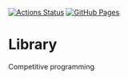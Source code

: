 [![Actions Status](https://github.com/Takata1128/Library/workflows/verify/badge.svg)](https://github.com/Takata1128/Library/actions)
[![GitHub Pages](https://img.shields.io/static/v1?label=GitHub+Pages&message=+&color=brightgreen&logo=github)](https://Takata1128.github.io/Library/)
# Library
Competitive programming
